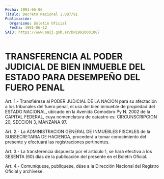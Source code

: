 ```yaml
---
Fecha: 1991-06-06
Título: Decreto Nacional 1.087/91
Publicación:
  Organismo: Boletín Oficial
  Fecha: 1991-06-12
SAIJ: https://www.saij.gob.ar/DN19910001087
---
```

# TRANSFERENCIA AL PODER JUDICIAL DE BIEN INMUEBLE DEL ESTADO PARA DESEMPEÑO DEL FUERO PENAL

<a id="1"></a>
Art.  1.-  Transfiérese al PODER JUDICIAL DE LA NACION para su afectación a los  tribunales  del  fuero  penal,  el  uso  del bien inmueble  de  propiedad  del ESTADO NACIONAL, ubicado en la Avenida Comodoro Py N. 2002 de la  CAPITAL  FEDERAL,  cuya  nomenclatura de catastro es: CIRCUNSCRIPCION 20, SECCION 3, MANZANA 97.

<a id="2"></a>
Art. 2.- La ADMINISTRACION GENERAL DE INMUEBLES FISCALES de la SUBSECRETARIA  DE  HACIENDA,  procederá  a  tomar  conocimiento del presente y efectuará las registraciones pertinentes.

<a id="3"></a>
Art. 3.- La transferencia dispuesta por el artículo 1, se hará efectiva  a los SESENTA (60) días de la publicación del presente en el Boletín Oficial.

<a id="4"></a>
Art. 4.- Comuníquese, publíquese, dése a la Dirección Nacional del Registro Oficial y archívese.